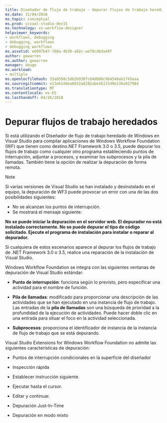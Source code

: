 ```yaml
---
title: Diseñador de flujo de trabajo - depurar flujos de trabajo heredado
ms.date: 11/04/2016
ms.topic: conceptual
ms.prod: visual-studio-dev15
ms.technology: vs-workflow-designer
helpviewer_keywords:
- workflows, debugging
- debugging, workflows
- debugging workflows
ms.assetid: e6097b47-760a-4b30-a92c-ae70cdbda49f
author: gewarren
ms.author: gewarren
manager: douge
ms.workload:
- multiple
ms.openlocfilehash: 33a8358c5d62b938fc64d608c9b4546ab1745aaa
ms.sourcegitcommit: e13e61ddea6032a8282abe16131d9e136a927984
ms.translationtype: MT
ms.contentlocale: es-ES
ms.lasthandoff: 04/26/2018
---
```

# <a name="debugging-legacy-workflows"></a>Depurar flujos de trabajo heredados

Si está utilizando el Diseñador de flujo de trabajo heredado de Windows en Visual Studio para compilar aplicaciones de Windows Workflow Foundation (WF) que tienen como destino.NET Framework 3.0 o 3.5, puede depurar los flujos de trabajo como cualquier otro programa estableciendo puntos de interrupción, adjuntar a procesos, y examinar los subprocesos y la pila de llamadas. También tiene la opción de realizar la depuración de forma remota.

> [!NOTE]
> Si varias versiones de Visual Studio se han instalado y desinstalado en el equipo, la depuración de WF3 puede provocar un error con una de las dos posibilidades siguientes:
>
> -   No se alcanzan los puntos de interrupción.
> -   Se mostrará el mensaje siguiente:
>
> **No se puede iniciar la depuración en el servidor web. El depurador no está instalado correctamente.  No se puede depurar el tipo de código solicitado.  Ejecute el programa de instalación para instalar o reparar al depurador.**
>
> Si cualquiera de estos escenarios aparece al depurar los flujos de trabajo de .NET Framework 3.0 o 3.5, realice una reparación de la instalación de Visual Studio.

 Windows Workflow Foundation se integra con las siguientes ventanas de depuración de Visual Studio estándar:

-   **Punto de interrupción**: funciona según lo previsto, pero especificar una actividad para el nombre de función.

-   **Pila de llamadas**: modificado para proporcionar una descripción de las actividades que se han ejecutado en una instancia de flujo de trabajo. Las entradas de la **pila de llamadas** son una búsqueda de prioridad a la profundidad de la ejecución de actividades. Puede hacer doble clic en una entrada para situar el foco en la actividad seleccionada.

-   **Subprocesos**: proporciona el identificador de instancia de la instancia de flujo de trabajo que se está depurando.

 Visual Studio Extensions for Windows Workflow Foundation no admite las siguientes características de depuración:

-   Puntos de interrupción condicionales en la superficie del diseñador

-   Inspección rápida

-   Establecer instrucción siguiente.

-   Ejecutar hasta el cursor.

-   Editar y continuar.

-   Depuración Just-In-Time

-   Depuración en modo mixto
